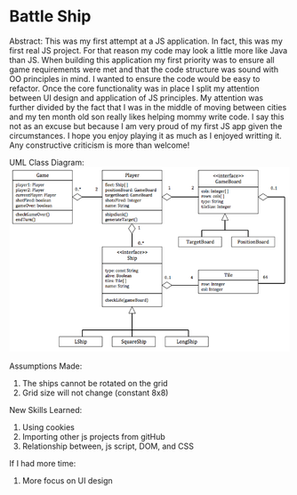 # Battle Ship

Abstract:
This was my first attempt at a JS application. In fact, this was my first real JS project. For that reason my code may look a little more like Java than JS. When building this application my first priority was to ensure all game requirements were met and that the code structure was sound with OO principles in mind. I wanted to ensure the code would be easy to refactor. Once the core functionality was in place I split my attention between UI design and application of JS principles. My attention was further divided by the fact that I was in the middle of moving between cities and my ten month old son really likes helping mommy write code. I say this not as an excuse but because I am very proud of my first JS app given the circumstances. I hope you enjoy playing it as much as I enjoyed writting it. Any constructive criticism is more than welcome!

UML Class Diagram:
![alt text](https://github.com/kgaboriau/BattleShip/blob/master/classUML.png)

Assumptions Made: 
1. The ships cannot be rotated on the grid
2. Grid size will not change (constant 8x8)

New Skills Learned: 
1. Using cookies
2. Importing other js projects from gitHub
3. Relationship between, js script, DOM, and CSS

If I had more time: 
1. More focus on UI design

